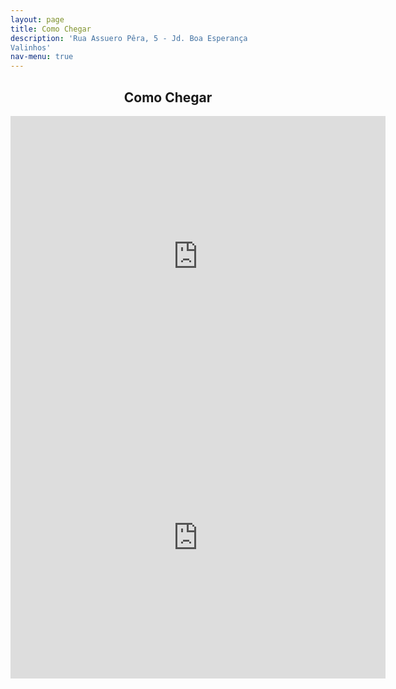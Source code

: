 ```yaml
---
layout: page
title: Como Chegar
description: 'Rua Assuero Pêra, 5 - Jd. Boa Esperança
Valinhos'
nav-menu: true
---
```


<!-- Main -->
<div id="main" class="alt">

<!-- One -->
<section id="one">
	<div class="inner">
		<header class="major">
			<h1>Como Chegar</h1>
            <iframe src="https://www.google.com/maps/embed?pb=!1m18!1m12!1m3!1d3673.3552405907435!2d-47.00857198454218!3d-22.97396088497763!2m3!1f0!2f0!3f0!3m2!1i1024!2i768!4f13.1!3m3!1m2!1s0x94c8cd8cab6fdeb5%3A0xa5be1071d33362d2!2sMaison+Vet!5e0!3m2!1sfr!2sbr!4v1558746872664!5m2!1sfr!2sbr" width="600" height="450" frameborder="0" style="border:0" allowfullscreen></iframe>
            <iframe src="https://www.google.com/maps/embed?pb=!4v1558746996326!6m8!1m7!1snsc1VvC4VkUlIzU_IpAwDA!2m2!1d-22.97379914153152!2d-47.00645684046578!3f151.4662135558021!4f-3.060344097193834!5f0.7820865974627469" width="600" height="450" frameborder="0" style="border:0" allowfullscreen></iframe>
		</header>